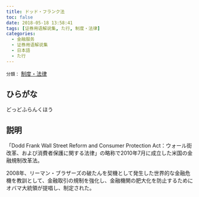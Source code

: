 ```yaml
---
title: ドッド・フランク法
toc: false
date: 2018-05-18 13:58:41
tags: [证券用语解说集, た行, 制度・法律]
categories:
  - 金融服务
  - 证券用语解说集
  - 日本語
  - た行
---
```


`分類：` [制度・法律](/tags/制度・法律/)

## ひらがな

どっどふらんくほう

## 説明

「Dodd Frank Wall Street Reform and Consumer Protection Act：ウォール街改革、および消費者保護に関する法律」の略称で2010年7月に成立した米国の金融規制改革法。

2008年、リーマン・ブラザーズの破たんを契機として発生した世界的な金融危機を教訓として、金融取引の規制を強化し、金融機関の肥大化を防止するためにオバマ大統領が提唱し、制定された。
